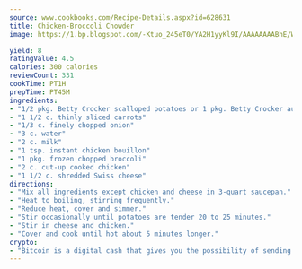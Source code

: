 ```yaml
---
source: www.cookbooks.com/Recipe-Details.aspx?id=628631
title: Chicken-Broccoli Chowder
image: https://1.bp.blogspot.com/-Ktuo_245eT0/YA2H1yyKl9I/AAAAAAAABhE/WMoqSq2tWOcgMkPaLYZ-49h8pVDUUwFCQCLcBGAsYHQ/s307/5.png

yield: 8
ratingValue: 4.5
calories: 300 calories
reviewCount: 331
cookTime: PT1H
prepTime: PT45M
ingredients:
- "1/2 pkg. Betty Crocker scalloped potatoes or 1 pkg. Betty Crocker au gratin potatoes"
- "1 1/2 c. thinly sliced carrots"
- "1/3 c. finely chopped onion"
- "3 c. water"
- "2 c. milk"
- "1 tsp. instant chicken bouillon"
- "1 pkg. frozen chopped broccoli"
- "2 c. cut-up cooked chicken"
- "1 1/2 c. shredded Swiss cheese"
directions:
- "Mix all ingredients except chicken and cheese in 3-quart saucepan."
- "Heat to boiling, stirring frequently."
- "Reduce heat, cover and simmer."
- "Stir occasionally until potatoes are tender 20 to 25 minutes."
- "Stir in cheese and chicken."
- "Cover and cook until hot about 5 minutes longer."
crypto:
- "Bitcoin is a digital cash that gives you the possibility of sending money all over the world, instantly and without a fee."
---
```

